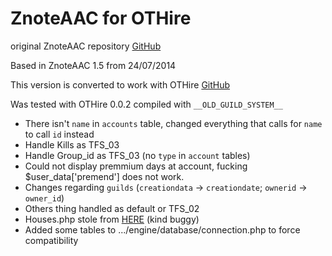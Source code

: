 ZnoteAAC for OTHire
========

original ZnoteAAC repository [GitHub](https://github.com/Znote/ZnoteAAC)

Based in ZnoteAAC 1.5 from 24/07/2014

This version is converted to work with OTHire [GitHub](https://github.com/Znote/ZnoteAAC)

Was tested with OTHire 0.0.2 compiled with `__OLD_GUILD_SYSTEM__`

* There isn't `name` in `accounts` table, changed everything that calls for `name` to call `id` instead
* Handle Kills as TFS_03
* Handle Group_id as TFS_03 (no `type` in `account` tables)
* Could not display premmium days at account, fucking $user_data['premend'] does not work.
* Changes regarding `guilds` (`creationdata` -> `creationdate`; `ownerid` -> `owner_id`)
* Others thing handled as default or TFS_02
* Houses.php stole from [HERE](http://otland.net/threads/znote-aac-converted-to-7-6-servers.217823/) (kind buggy)
* Added some tables to .../engine/database/connection.php to force compatibility